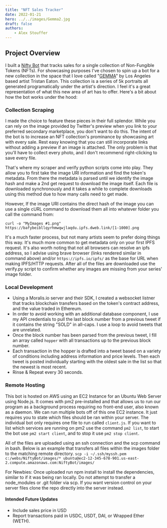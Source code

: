 ```yaml
---
title: "NFT Sales Tracker"
date: 2022-01-21
hero: ../../images/Gemma2.jpg
draft: false
authors:
    - Alex Stouffer
---
```

## Project Overview

I built a [Nifty Bot](https://github.com/alexstouffer/NFTBot) that tracks sales for a single collection of Non-Fungible Tokens (NFTs). For showcasing purposes I've chosen to spin up a bot for a new collection in the space that I love called "[GEMMA](https://twitter.com/Bot_Gemma_NFT)" by Los Angeles based artist Tristan Eaton. This collection is a series of 5k portraits all generated programatically under the artist's direction. I feel it's a great representation of what this new area of art has to offer. Here's a bit about how the bot works under the hood:

### Collection Scraping

I made the choice to feature these pieces in their full splendor. While you can rely on the image provided by Twitter's preview when you link to your preferred secondary marketplace, you don't want to do this. The intent of the bot is to increase an NFT collection's prominance by showcasing art with every sale. Rest easy knowing that you can still incorporate links without adding a preview if an image is attached. The only problem is that you'll have to collect every photo, and I don't recommend right-clicking to save every file.

That's where my scraper and verify python scripts come into play. They allow you to first take the image URI information and find the token's metadata. From there the metadata is parsed until we identify the image hash and make a 2nd get request to download the image itself. Each file is downloaded synchronously and it takes a while to complete downloads using this method due to how many calls need to get made.

However, If the image URI contains the direct hash of the image you can use a single cURL command to download them all into whatever folder you call the command from:

```
curl -o "MyImages #1.png" https://bafybeibllqyrhmwqwjlaqdu.ipfs.dweb.link/[1-1000].png
```

It's a much faster process, but not many artists seem to prefer doing things this way. It's much more common to get metadata only on your first IPFS request. It's also worth noting that not all browsers can resolve an ipfs address, so I advise using brave browser (links rendered similar in command above) and/or `https://ipfs.io/ipfs/` as the base for URL when making IPFS/HTTP requests. After all of the files are downloaded use the verify.py script to confirm whether any images are missing from your series' image folder.

### Local Development

- Using a Moralis.io server and their SDK, I created a websocket listner that tracks blockchain transfers based on the token's contract address, and the value traded in Ethereum.
- In order to avoid working with an additional database component, I use my API credentials to pull the last block number from a previous tweet if it contains the string "SOLD" in all-caps. I use a loop to avoid tweets that are unrelated.
- Once the block number has been parsed from the previous tweet, I fill an array called `hopper` with all transactions up to the previous block number.
- Each transaction in the hopper is drafted into a tweet based on a variety of conditions including address information and price levels. Then each tweet is posted individually starting with the oldest sale in the list so that the newest is most recent.
- Rinse & Repeat every 30 seconds.

### Remote Hosting

This bot is hosted on AWS using an EC2 Instance for an Ubuntu Web Server using Node.js. It comes with pm2 pre-installed and that allows us to run our program as a background process requiring no front-end user, also known as a daemon. We can run multiple bots off of this one EC2 instance. It just requires you to state which files should be ran within your server. The individual bot only requires one file to run called `client.js`. If you want to list which services are running on pm2 use the command `pm2 list`, to start the bot use `pm2 start client`, and to stop it use `pm2 stop client`.

All of the files are uploaded using an ssh connection and the scp command in bash. Below is an example that transfers all files within the images folder to the matching remote directory.
`scp -i ~/.ssh/myssh.pem c:/webs/NiftyBot/images/* ubuntu@ec2-12-345-678-901.us-east-2.compute.amazonaws.com:NiftyBot/images/`

For Newbies: Once uploaded run npm install to install the dependencies, similar to if it was being ran locally. Do not attempt to transfer a node_modules or .git folder via scp. If you want version control on your server files clone the repo directly into the server instead.

#### Intended Future Updates

- Include sales price in USD
- Report transactions paid in USDC, USDT, DAI, or Wrapped Ether (WETH).

